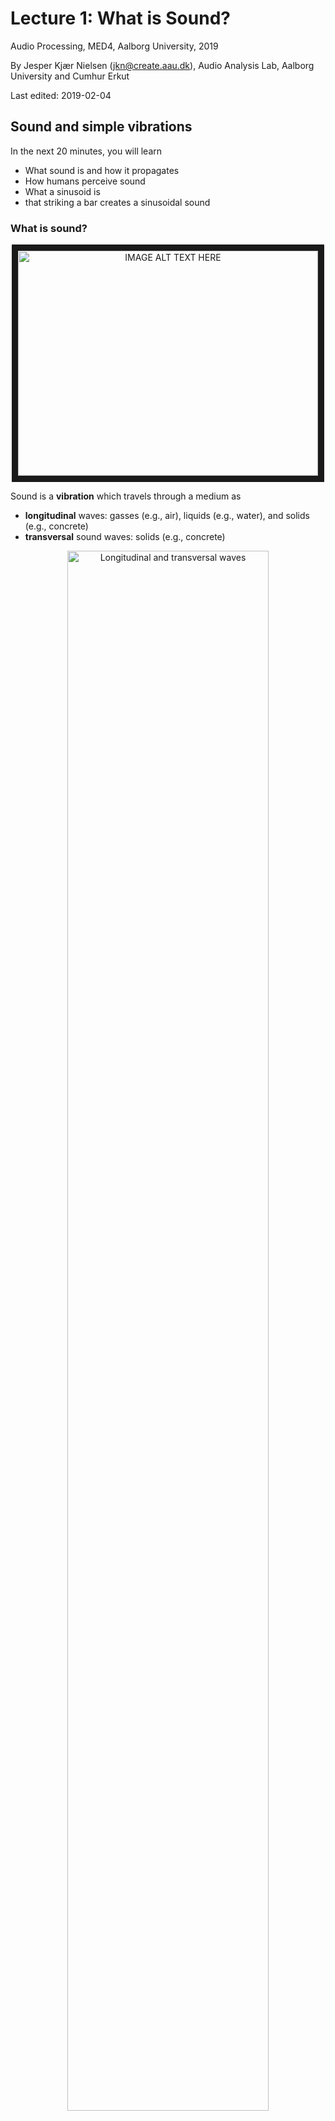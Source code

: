 # Lecture 1: What is Sound?
Audio Processing, MED4, Aalborg University, 2019

By Jesper Kjær Nielsen (jkn@create.aau.dk), Audio Analysis Lab, Aalborg University
and Cumhur Erkut 

Last edited: 2019-02-04


## Sound and simple vibrations
In the next 20 minutes, you will learn
- What sound is and how it propagates
- How humans perceive sound
- What a sinusoid is
- that striking a bar creates a sinusoidal sound

### What is sound?
<center>
<a href="http://www.youtube.com/watch?feature=player_embedded&v=GkNJvZINSEY
" target="_blank"><img src="http://img.youtube.com/vi/GkNJvZINSEY/0.jpg" 
alt="IMAGE ALT TEXT HERE" width="480" height="360" border="10" /></a>
</center>

Sound is a **vibration** which travels through a medium as
- **longitudinal** waves: gasses (e.g., air), liquids (e.g., water), and solids (e.g., concrete)
- **transversal** sound waves: solids (e.g., concrete)
<center>
<img src="http://msascienceonline.weebly.com/uploads/6/9/0/7/6907936/6953959.gif?652" alt="Longitudinal and transversal waves" width="80%"/>
</center>

The **speed of sound** depends on the medium. In, e.g., air at room temperature, it is approximately 343 m/s.

Sound is normally divided into three types:
1. Infrasound: Sound with frequencies up to 20 Hz
2. Audible sound: Sound with frequencies in range 20 Hz - 20 kHz (this is often referred to as **audio**)
3. Ultra sound: Sound with frequencies above 20 kHz

### Human hearing
<centering>
<a href="http://www.youtube.com/watch?feature=player_embedded&v=eQEaiZ2j9oc
" target="_blank"><img src="http://img.youtube.com/vi/eQEaiZ2j9oc/0.jpg" 
alt="IMAGE ALT TEXT HERE" width="480" height="360" border="10" /></a>
<centering>

The human ear consists of the following parts:
- **Outer ear**: Everything on the outside of the ear drum, including the pinna
- **Middle ear**: The three bones (Malleus, Incus, Stapes) acting as a mechanical transducer between the ear drum and the oval window in the cochlea
- **Inner ear**: The cochlea which is a coiled, liqued-filled tube. Subsided in the liqued is the basilar membrane which vibrates when sound propagates through the fluid. These vibrations are converted into electrical signals by hair cells attached to the basilar membrane.
<center>
<img src="https://www.hearinglink.org/wp-content/uploads/2016/02/Human-Ear-Diagram.jpg" alt="Human ear" width="80%"/>
</center>

The human ear
- does not hear all frequencies equally well
- is most sensitive to frequencies around 4 kHz
- is tuned to speech
- has a really large dynamic range of up to ~120 dB (i.e., we can hear sound intensities up to ~10^12 the quietest sounds)
<center>
<img src="https://qph.fs.quoracdn.net/main-qimg-98ef07eac5bba8e7f571ecab93755d97" alt="Human ear" width="80%"/>
</center>

### Sinusoids
A sinusoid (or a sine wave) is given by
$$
    x(t) = A \cos(\Omega t + \Phi)
$$
where
- $A\geq0$ is the **amplitude**
- $\Omega$ is the **frequency** measured in radians pr. second (SI symbol **rad/s**). Is related to the frequency $f$ measured in cycles pr. second (SI symbol **Hz**) via $\Omega = 2\pi f$.
- $t$ is the **time** measured in seconds (SI symbol **s**)
- $\Phi$ is the **initial phase** measured in radians (SI symbol **rad**)

The above form of the sinusoid is often referred to as the **polar form**. By using the angle addition formula for a cosine, i.e.,
$$
    \cos(\theta+\phi) = \cos(\theta)\cos(\phi)-\sin(\theta)\sin(\phi)\ ,
$$
a sinusoid can also be written in a **rectangular form** as
$$
    x(t) = a\cos(\Omega t) + b\sin(\Omega t)
$$
where a and b are scalers given by
\begin{align}
    a &= A\cos(\Phi)\\
    b &= -A\sin(\Phi)\ .
\end{align}

#### Numpy example: A sinusoid


```python
%matplotlib inline
import numpy as np
import matplotlib.pyplot as plt

samplingFreq = 44100 # Hz
nData = 2000
time = np.arange(0,nData).T/samplingFreq # s

# Generate a sinusoid
amp = 1;
freq = 100 # Hz
initPhase = np.pi/2 # rad
sinusoid = amp*np.cos(2*np.pi*freq*time+initPhase)

# Plot the sinusoids
plt.plot(time, sinusoid, lineWidth=2)
plt.xlim((time[0],time[nData-1]))
plt.ylim((-1,1))
plt.xlabel('Time [s]')
plt.ylabel('Amplitude [.]')
plt.grid(True)
```


![png](apLecture1_files/apLecture1_12_0.png)


#### Example: Generation of a sinusoid from a vibrating bar
<br />
<center>
<img src="https://upload.wikimedia.org/wikipedia/commons/thumb/7/72/Glockenspiel.jpg/1280px-Glockenspiel.jpg" alt="Glockenspiel" width="60%" />
</center>

Assume that the act of striking a bar is modelled as **compressing a spring** in one dimension. From Hooke's law, this compresssion can be written as
$$
    F(t) = -k x(t)
$$
where
- $F(t)$ is the **restoring force** measured in Newton (SI unit **N**)
- $x(t)$ is the **displacement** measured in meters (SI unit **m**) of the string from its resting position
- $k$ is the **spring constant** measured in N/m

From **Newton's second law**, the force can also be expressed as
$$
    F(t) = ma(t)
$$
where
- $m$ is the **mass** of the string measured in kilogram (SI unit **kg**)
- $a(t)$ is the **acceleration** measured in m/s^2.
The acceleration is related to the displacement $x(t)$ as
$$
    a(t) = \frac{dv(t)}{dt} = \frac{d^2 x(t)}{d t^2}
$$
where $v(t)$ is the **velocity** measured in m/s.

Combining these three equations gives
$$
    -k x(t) = F(t) = ma(t) = m \frac{d^2 x(t)}{dt^2}
$$
which can be rewritten as
$$
    \frac{d^2 x(t)}{dt^2} = -\frac{k}{m} x(t)\ .
$$
This is a constant-coefficient second-order differential equation.

Let us check if our sinusoid
$$
    x(t) = A\cos(\Omega t + \Phi)
$$
is a solution to the above differential equation. Since
\begin{align}
    \frac{dx(t)}{dt} &= -\Omega A\sin(\Omega t + \Phi)\\
    \frac{d^2 x(t)}{d t^2} &= -\Omega^2 A\cos(\Omega t + \Phi) = -\Omega^2 x(t)\ ,
\end{align}
we obtain
$$
    -\Omega^2x(t) = -\frac{k}{m} x(t)\ .
$$
Thus, striking a bar will make it vibrate sinusoidally with the frequency
$$
    \Omega = \sqrt{k/m}\ .
$$
This frequency can be changed by changing the spring constant and mass.

### Summary
- Sound is a vibration travelling through a medium.
- Sound waves are longitudal waves (and also transversal waves when travelling through a solid).
- The human ear converts pressure variations in the air to
 1. mechanical movement (interface is the eardrum)
 2. vibrations in a liquid (interface is the oval window)
 3. electrical signal to the brain (interface is the haircells attached to the basilar membrane)
- A sinusoid (or sine wave) is given by
$$
    x(t) = A\cos(\Omega t + \Phi)\ ,
$$
and it an extremely important building block (or atom) in analysing and manipulating sound.
- Assuming that striking a bar can be modelled as compressing a spring, the bar will vibrate sinusoidally.

## Complex numbers
In the next 20 minutes, you will learn
- that the equation
$$
    x^2+1=0
$$
has two solutions
- what a complex number is
- how you add and multiply complex numbers

### The need for complex numbers
While the **linear** equation
$$
    x + 1 = 0
$$
can easily be solved, the simple **quadratic** equation
$$
    x^2 + 1 = 0
$$
was in high school said to have **no** solution since its descriminant was negative.


```python
%matplotlib inline
import numpy as np
import matplotlib.pyplot as plt

nData = 100
x = np.linspace(-2,2,nData)
y = x**2+1
plt.plot(x,y,linewidth=2)
plt.xlabel('x')
plt.ylabel('y')
plt.ylim((-1,5))
plt.grid(True);
```


![png](apLecture1_files/apLecture1_21_0.png)


However, the quadratic equation can in fact be solved by using **complex numbers**.
<center>
<a href="http://www.youtube.com/watch?feature=player_embedded&v=T647CGsuOVU
" target="_blank"><img src="http://img.youtube.com/vi/T647CGsuOVU/0.jpg" 
alt="IMAGE ALT TEXT HERE" width="480" height="360" border="10" /></a>
</center>

Rearranging our simple **quadratic** equation gives
$$
    x^2 = -1
$$
which allows us to write the solution as
$$
    x = \pm\sqrt{-1} = \pm j
$$
where
$$
    j = \sqrt{-1}
$$
is the **imaginary unit**. This unit also satisfies that
$$
    j^2 = \sqrt{-1}^2 = -1\ .
$$

Note that
- **engineers** normally use the symbol $j$ for the imaginary unit
- **mathematicians** normally use the symbol $i$ for the imaginary unit.

Let us now consider the quadratic equation
$$
    x^2 + 2x + 5 = 0\ .
$$

We know from high school that the solutions to the general quadratic
$$
    ax^2 + bx + c = 0\ ,\qquad\text{for }a\neq0
$$
have the form
$$
    x = \frac{-b\pm\sqrt{d}}{2a}
$$
where $d$ is the **discriminant** given by
$$
    d = b^2-4ac\ .
$$

We obtain
$$
    d = 4-20 = -16
$$
so that
$$
    x = \frac{-2\pm\sqrt{-16}}{2} = -1\pm\frac{1}{2}\sqrt{-1\cdot 4^2} = -1\pm 2\sqrt{-1} = -1\pm 2j\ .
$$
Thus, the **complex numbers** $-1+2j$ and $-1-2j$ are the solutions.

### The complex number
A **complex number** can be written as
$$
    z = a + jb
$$
where
- $a = \text{Re}\{z\}$ is the **real** part
- $b = \text{Im}\{z\}$ is the **imaginary** part.

A complex number can be depicted in the **complex plane** which is a 2D coordinate system.
<center>
<img src="figures/ap1ComplexPlaneSketchA.png" alt="Complex plane" width="80%"/>
</center>


#### The complex conjugate
The **complex conjugate** of a complex number $z$ is
$$
    z^* = a - jb\ .
$$
Thus, the conjugation operator ${}^*$ changes the sign of imaginary part, but not the real part.

#### Addition of complex numbers
Assume we have the two complex numbers
\begin{align}
    z_1 &= a_1+jb_1\\
    z_2 &= a_2+jb_2\ .
\end{align}

The **sum** of these two numbers is then
$$
    z = z_1 + z_2 = a_1+jb_1 + a_2+jb_2 = (a_1+a_2) + j(b_1+b_2).
$$

Thus, the real and imaginary part of of $z=a+jb$ are simply
\begin{align}
    a &= a_1 + a_2\\
    b &= b_1 + b_2\ .
\end{align}

Note that
\begin{align}
    z_1 + z_1^* &= 2a_1 + 0j = 2\text{Re}(z_1)\\
    z_1 - z_1^* &= 0 + 2jb_1 = 2\text{Im}(z_1)\ .
\end{align}



#### Multiplication of complex numbers
Assume we have the two complex numbers
\begin{align}
    z_1 &= a_1+jb_1\\
    z_2 &= a_2+jb_2\ .
\end{align}

The **product** of these two numbers is then
$$
    z = z_1z_2 = (a_1+jb_1)(a_2+jb_2) = (a_1a_2-b_1b_2) + j(a_1b_2+b_1a_2).
$$

Thus, the real and imaginary part of of $z=a+jb$ are
\begin{align}
    a &= (a_1a_2-b_1b_2)\\
    b &= (a_1b_2+b_1a_2)\ .
\end{align}

Note that
$$
    z_1z_1^* = (a_1a_1-b_1(-b_1)) +j(a_1b_1-b_1a_1) = a_1^2+b_1^2 = \text{Re}(z_1)^2+\text{Im}(z_1)^2
$$

### Summary
- Complex numbers were originally invented to solve algebraic equations (e.g., the cubic equation)
- The imaginary unit is $j=\sqrt{-1}$
- A **complex number** $z$ consists of a real part $a$ and imaginary part $b$, and is written as
$$
    z = a+jb\ .
$$
- The **complex conjugate** of $z$ is
$$
    z^* = a-jb\ .
$$
- It is much easier to add two complex numbers than it is to multiply them.

### Additional information on complex numbers
If you want to know more about complex numbers (e.g., its history), you can find some nice videos here:
https://www.youtube.com/playlist?list=PLiaHhY2iBX9g6KIvZ_703G3KJXapKkNaF

### Active 5 minutes break
Let
\begin{align}
    z_1 &= a_1+jb_1 =  2+3j\\
    z_2 &= a_2+jb_2 = -1-2j\ .
\end{align}

By hand, please calculate
\begin{align}
    z_1 + z_2 &= \\
    z_1 - z_2 &= \\
    z_1 + z_1^* &= \\
    z_2 - z_2^*+2z_1 &= \\
    z_1z_2^* &=\\
    z_1^2+z_2^*z_1 &=
\end{align}
Check the results with your neighbours.

---
**Tip:** Use the rules
\begin{align}
    z_1 + z_2 &= (a_1+a_2) + j(b_1+b_2)\\
     z_1z_2 &= (a_1a_2-b_1b_2) + j(a_1b_2+b_1a_2)\ .
\end{align}

## Phasors
In the next 20 minutes, you will learn
- how a complex number can be written in a **polar form**
- why the polar form makes multiplications much easier
- what a **phasor** is
- how a phasor is related to a **real sinusoid**

### The polar (or exponential) form of a complex number
As for 2D vectors, we can also write a complex number in terms of its **magnitude** $r$ and **angle** $\psi$. We have
\begin{align}
    a &= r\cos\psi\\
    b &= r\sin\psi\ .
\end{align}
Thus,
$$
    z = a + jb = r\left(\cos\psi + j\sin\psi\right) = r\mathrm{e}^{j\psi}
$$
where the last equality follows from **Euler's formula**.
<center>
<img src="figures/ap1ComplexPlaneSketchB.png" alt="Complex plane" width="80%"/>
</center>

#### Euler's formula
Given by
$$
    \mathrm{e}^{j\psi} = \cos\psi + j\sin\psi\ .
$$
- A very important formula used everywhere in science and engineering
- Simplifies notation and mathematical manipulations
- Its real and imaginary parts are a cosine and a sine, respectively, i.e.,
\begin{align}
    \text{Re}(\mathrm{e}^{j\psi}) &= \cos\psi\\
    \text{Im}(\mathrm{e}^{j\psi}) &= \sin\psi\ .
\end{align}
<center>
<img src="figures/ap1eulersFormula.png" alt="Complex plane" width="80%"/>
</center>

#### The complex conjugate
The **complex conjugate** of a complex number
$$
    z=r \mathrm{e}^{j\psi}
$$
is
$$
    z^* = r \mathrm{e}^{-j\psi}\ .
$$
Thus, the conjugation operator ${}^*$ changes the sign of the angle, but not the magnitude.

#### Multiplication of complex numbers
Multiplication of complex numbers is much easier when the polar form is used. Let
\begin{align}
    z_1 &= a_1+jb_1 = r_1 \mathrm{e}^{j\psi_1}\\
    z_2 &= a_2+jb_2 = r_2 \mathrm{e}^{j\psi_2}\ .
\end{align}

The **product** of these two numbers is then
$$
    z = z_1z_2 = r_1 \mathrm{e}^{j\psi_1}r_2 \mathrm{e}^{j\psi_2} = r_1 r_2 \mathrm{e}^{j\psi_1}r_2 \mathrm{e}^{j\psi_2} = r_1 r_2 \mathrm{e}^{j(\psi_1+\psi_2)}
$$
where we used $a^na^m = a^{n+m}$ to get the last equation.

Thus, to multiply two complex numbers we
- multiply their magnitudes
- add their angles

Note that **divisions** can be calculated as multiplications since
$$
    \frac{z_1}{z_2} = z_1\frac{1}{z_2} = z_1 z_2^{-1}
$$
and
$$
    z_2^{-1} = \frac{1}{r_2}\mathrm{e}^{-j\psi_2}\ .
$$

#### Converting between the rectangular and polar forms
We have seen that a complex number $z$ can be written as
$$
    z = a+jb = r\mathrm{e}^{j\psi}\ .
$$

We can convert from the polar coordinates $(r,\psi)$ to the rectangular coordinates $(a,b)$ via
\begin{align}
    a &= r\cos\psi\\
    b &= r\sin\psi\ .
\end{align}

We can convert from the rectangular coordinates $(a,b)$ to the polar coordinates $(r,\psi)$ via
\begin{align}
    r &= \sqrt{a^2+b^2}\\
    \psi &= \mathrm{arctan2}(b,a)\ .
\end{align}

### The phasor
We have previously looked at the sinusoid
$$
    x(t) = A\cos(\Omega t + \Phi)\ .
$$

Based on what we know about Euler's formula and complex numbers, we can now also write $x(t)$ as
$$
    x(t) = \text{Re}\left[A\exp(j(\Omega t +\Psi))\right]
$$
since (from Euler's formula)
$$
    A\exp(j(\Omega t +\Psi)) = A\cos(\Omega t +\Psi)+jA\sin(\Omega t +\Psi)\ .
$$
This time-varying complex number is called a **phasor** or a **complex sinusoid**.

Note that
- using the phasor instead of the real sinusoid makes life much easier (you will see this later in the course)
- even though we work with the phasor, we can always come back to the real sinusoid by taking the real part of the phasor

<center>
<img src="figures/ap1PhasorIllustration.png" alt="Phasor illustration" width="80%"/>
</center>

<center>
<img src="https://thumbs.gfycat.com/FixedElderlyAtlanticblackgoby-small.gif" alt="Animated phasors" width="40%"/>
</center>

### Summary
- The **polar form** of a complex number $z=a+jb$ is
$$
    z = r\mathrm{e}^{j\psi}
$$
where the magnitude $r$ and angle $\psi$ are given by
\begin{align}
    r &= \sqrt{a^2+b^2}\\
    \psi &= \mathrm{arctan2}(b,a)\ .
\end{align}
- Multiplications (and divisions) are much easier when using the polar form.
- A **phasor** is a complex sinusoid given by
$$
    z(t) = A\exp(j(\Omega t +\Psi))\ ,
$$
and its real part is a real sinusoid, i.e., 
$$
    x(t) = \text{Re}(z(t)) = A\cos(\Omega t +\Psi)\ .
$$


